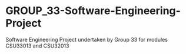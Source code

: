 # GROUP_33-Software-Engineering-Project
Software Engineering Project undertaken by Group 33 for modules CSU33013 and CSU32013

